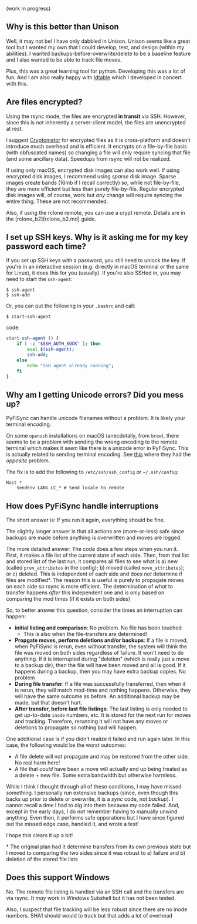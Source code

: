 (work in progress)

## Why is this better than Unison

Well, it may not be! I have only dabbled in Unison. Unison seems like a great tool but I wanted my own that I could develop, test, and design (within my abilities). I wanted backups-before-overwrite/delete to be a baseline feature and I also wanted to be able to track file moves.

Plus, this was a great learning tool for python. Developing this was a lot of fun. And I am also really happy with [ldtable](https://github.com/Jwink3101/ldtable) which I developed in concert with this.

## Are files encrypted?

Using the rsync mode, the files are encrypted **in transit** via SSH. However, since this is not inherently a server-client model, the files are unencrypted at rest.

I suggest [Cryptomator](https://cryptomator.org/) for encrypted files as it is cross-platform and doesn't introduce much overhead and is efficient. It encrypts on a file-by-file basis (with obfuscated names) so changing a file will only require syncing that file (and some ancillary data). Speedups from rsync will not be realized.

If using only macOS, encrypted disk images can also work well. If using encrypted disk images, I recommend using *sparse* disk image. Sparse images create bands (16mb if I recall correctly) so, while not file-by-file, they are more efficient but less than purely file-by-file. Regular encrypted disk images will, of course, work but *any* change will require syncing the entire thing. These are not recommended.

Also, if using the rclone remote, you can use a crypt remote. Details are in the [rclone_b2][rclone_b2.md] guide.

## I set up SSH keys. Why is it asking me for my key password each time?

If you set up SSH keys with a password, you still need to unlock the key. If you're in an interactive session (e.g. directly in macOS terminal or the same for Linux), it does this for you (usually). If you're also SSHed in, you may need to start the `ssh-agent`:

    $ ssh-agent
    $ ssh-add
    
Or, you can put the following in your `.bashrc` and call:

    $ start-ssh-agent
    
code:

```bash
start-ssh-agent () {
    if [ -z "$SSH_AUTH_SOCK" ]; then
        eval $(ssh-agent);
        ssh-add;
    else
        echo "SSH agent already running";
    fi
}
```

## Why am I getting Unicode errors? Did you mess up?

PyFiSync can handle unicode filenames without a problem. It is likely your terminal encoding.

On some `openssh` installations on macOS (anecdotally, from `brew`), there seems to be a problem with sending the wrong encoding to the remote terminal which makes it *seem* like there is a unicode error in PyFiSync. This is actually related to sending terminal encoding. See [this](https://askubuntu.com/a/874765) where they had the *opposite* problem.

The fix is to add the following to `/etc/ssh/ssh_config` or `~/.ssh/config`:

    Host *
        SendEnv LANG LC_* # Send locale to remote

## How does PyFiSync handle interruptions

The short answer is: If you run it again, everything should be fine.

The slightly longer answer is that all actions are (more-or-less) safe since backups are made before anything is overwritten and moves are logged.

The more detailed answer: The code does a few steps when you run it. First, it makes a file list of the current state of each side. Then, from that list and stored list of the last run, it compares all files to see what is a) new (called `prev_attributes` in the config); b) moved (called `move_attributes`); or c) deleted. This is independent of each side and does *not* determine if files are modified\*. The reason this is useful is purely to propagate moves on each side so rsync is more efficient. The determination of *what* to transfer happens *after* this independent one and is only based on comparing the mod times (if it exists on both sides)

So, to better answer this question, consider the times an interruption can happen:

* **initial listing and comparison**: No problem. No file has been touched
    * This is also when the file-transfers are determined!
* **Propgate moves, perform deletions and/or backups**: If a file is moved, when PyFiSync is rerun, even without transfer, the system will think the file was moved on both sides regardless of failure. It won't need to do anything. If it is interrupted during "deletion" (which is really just a move to a backup dir), then the file will have been moved and all is good. If it happens during a backup, then you may have extra backup copies. No problem
* **During file transfer**: If a file was successfully transferred, then when it is rerun, they will match mod-time and nothing happens. Otherwise, they will have the same outcome as before. An additional backup may be made, but that doesn't hurt.
* **After transfer, before last file listings**: The last listing is only needed to get up-to-date `inode` numbers, etc. It is stored for the next run for moves and tracking. Therefore, rerunning it will not have any moves or deletions to propagate so nothing bad will happen.

One additional case is if you didn’t realize it failed and run again later. In this case, the following would be the worst outcomes:

* A file delete will not propagate and may be restored from the other side. No real harm here!
* A file that *could* have been a move will actually end up being treated as a delete + new file. Some extra bandwidth but otherwise harmless.

While I think I thought through all of these conditions, I may have missed something. I personally run extensive backups (since, even though this backs up prior to delete or overwrite, it is a *sync* code, not *backup*). I cannot recall a time I had to dig into them because my code failed. And, except in the early days, I do not remember having to manually unwind anything. Even then, it performs safe opperations but I have since figured out the missed edge case, handled it, and wrote a test!

I hope this clears it up a bit!

\* The original plan had it determine transfers from its own previous state but I moved to comparing the two sides since it was robust to a) failure and b) deletion of the stored file lists

## Does this support Windows

No. The remote file listing is handled via an SSH call and the transfers are via rsync. It *may* work in Windows Subshell but it has not been tested.

Also, I suspect that file tracking will be less robust since there are no inode numbers. SHA1 should would to track but that adds a lot of overhead
